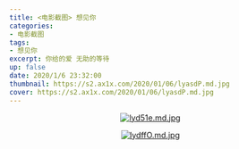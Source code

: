 ```yaml
---
title: <电影截图> 想见你
categories:
- 电影截图
tags: 
- 想见你
excerpt: 你给的爱 无助的等待
up: false
date: 2020/1/6 23:32:00
thumbnail: https://s2.ax1x.com/2020/01/06/lyasdP.md.jpg
cover: https://s2.ax1x.com/2020/01/06/lyasdP.md.jpg
---
```


  <div align="center">

<a href="https://imgchr.com/i/lyd51e"><img src="https://s2.ax1x.com/2020/01/06/lyd51e.md.jpg" alt="lyd51e.md.jpg" border="0"></a>

<a href="https://imgchr.com/i/lydffO"><img src="https://s2.ax1x.com/2020/01/06/lydffO.md.jpg" alt="lydffO.md.jpg" border="0"></a>

  </div>